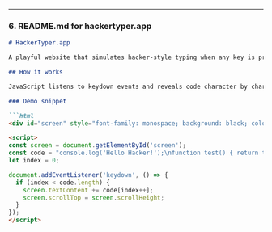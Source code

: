 
---

### 6. README.md for **hackertyper.app**

```markdown
# HackerTyper.app

A playful website that simulates hacker-style typing when any key is pressed.

## How it works

JavaScript listens to keydown events and reveals code character by character.

### Demo snippet

```html
<div id="screen" style="font-family: monospace; background: black; color: #0f0; padding: 1rem; height: 200px; overflow-y: auto;"></div>

<script>
const screen = document.getElementById('screen');
const code = "console.log('Hello Hacker!');\nfunction test() { return true; }\n";
let index = 0;

document.addEventListener('keydown', () => {
  if (index < code.length) {
    screen.textContent += code[index++];
    screen.scrollTop = screen.scrollHeight;
  }
});
</script>
